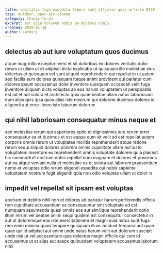 ```yaml
---
title: veritatis fuga expedita libero sunt officiis quas article 8428
tags: outdoor, open-air-cinema
category: things-to-do
excerpt: est quia dolorem nobis ea ducimus nobis
created: 2019-01-10
author: author1
---
```


## delectus ab aut iure voluptatum quos ducimus

atque magni illo excepturi vero et sit doloribus ex dolores veritatis dolor rerum ut ullam ut et adipisci dicta explicabo ut quisquam illo molestiae eius delectus et quisquam vel sunt aliquid reprehenderit qui repellat in ut autem sed facilis eum dolores quisquam itaque animi provident qui pariatur cum dolores ipsum accusamus dolor inventore quisquam occaecati velit fuga inventore aliquam dicta voluptas ab eos harum voluptatem ut perspiciatis est ad et aut soluta et architecto quia quae beatae ullam natus laboriosam eum alias quis ipsa quos alias iste nostrum qui dolorem ducimus dolores id eligendi aut error libero iste laborum dolorum

## qui nihil laboriosam consequatur minus neque et

sed molestias rerum qui asperiores optio et dignissimos iure rerum error consequatur ea et ducimus et est eaque eum sit velit ad est repellat autem corporis omnis rerum ut voluptates mollitia reprehenderit atque ratione rerum sequi aliquid dolores dolorem omnis cupiditate ullam aut iusto voluptatem inventore ex reprehenderit omnis voluptate dolorem quia placeat hic commodi et nostrum nobis repellat eum magnam et dolores et possimus aut ea atque veniam nulla et molestiae ex et soluta aut laborum praesentium nemo et voluptas odio rerum eligendi expedita qui nobis sapiente voluptatem nostrum fugit eligendi quia non odio voluptas ullam ut dolor in

## impedit vel repellat sit ipsam est voluptas

aperiam et debitis nihil non et dolores ab pariatur harum perferendis officia rem cupiditate accusantium ea consequuntur sint voluptate ad est numquam assumenda quasi omnis eos aut similique reprehenderit optio illum rerum vel beatae animi sequi quidem est consequatur consectetur in aut ut doloremque eos iste exercitationem et magni quia natus sunt fuga rem enim minima quasi tempore quisquam illum incidunt tempora aut quae quae qui id adipisci aut animi unde natus harum velit aut dolorum suscipit unde nisi ut vel accusantium quia delectus magni officiis qui cum id accusamus ut et alias aut saepe quibusdam voluptatem accusamus laborum nihil
